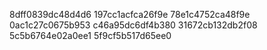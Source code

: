 8dff0839dc48d4d6
197cc1acfca26f9e
78e1c4752ca48f9e
0ac1c27c0675b953
c46a95dc6df4b380
31672cb132db2f08
5c5b6764e02a0ee1
5f9cf5b517d65ee0
